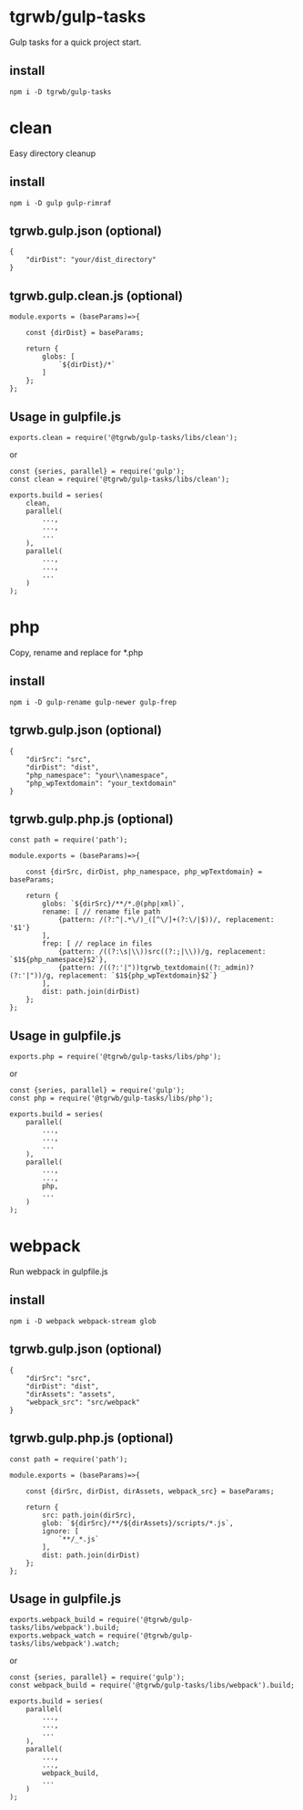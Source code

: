 # tgrwb/gulp-tasks
Gulp tasks for a quick project start.

## install

```
npm i -D tgrwb/gulp-tasks
```


# clean
Easy directory cleanup

## install

```
npm i -D gulp gulp-rimraf
```

## tgrwb.gulp.json (optional)

```
{
	"dirDist": "your/dist_directory"
}
```

## tgrwb.gulp.clean.js (optional)

```
module.exports = (baseParams)=>{

	const {dirDist} = baseParams;

	return {
		globs: [
			`${dirDist}/*`
		]
	};
};
```

## Usage in gulpfile.js

```
exports.clean = require('@tgrwb/gulp-tasks/libs/clean');
```

or

```
const {series, parallel} = require('gulp');
const clean = require('@tgrwb/gulp-tasks/libs/clean');

exports.build = series(
	clean,
	parallel(
		...,
		...,
		...
	),
	parallel(
		...,
		...,
		...
	)
);
```


# php
Copy, rename and replace for *.php

## install

```
npm i -D gulp-rename gulp-newer gulp-frep
```

## tgrwb.gulp.json (optional)

```
{
	"dirSrc": "src",
	"dirDist": "dist",
	"php_namespace": "your\\namespace",
	"php_wpTextdomain": "your_textdomain"
}
```

## tgrwb.gulp.php.js (optional)

```
const path = require('path');

module.exports = (baseParams)=>{

	const {dirSrc, dirDist, php_namespace, php_wpTextdomain} = baseParams;

	return {
		globs: `${dirSrc}/**/*.@(php|xml)`,
		rename: [ // rename file path
			{pattern: /(?:^|.*\/)_([^\/]+(?:\/|$))/, replacement: '$1'}
		],
		frep: [ // replace in files
			{pattern: /((?:\s|\\))src((?:;|\\))/g, replacement: `$1${php_namespace}$2`},
			{pattern: /((?:'|"))tgrwb_textdomain((?:_admin)?(?:'|"))/g, replacement: `$1${php_wpTextdomain}$2`}
		],
		dist: path.join(dirDist)
	};
};
```

## Usage in gulpfile.js

```
exports.php = require('@tgrwb/gulp-tasks/libs/php');
```

or

```
const {series, parallel} = require('gulp');
const php = require('@tgrwb/gulp-tasks/libs/php');

exports.build = series(
	parallel(
		...,
		...,
		...
	),
	parallel(
		...,
		...,
		php,
		...
	)
);
```


# webpack
Run webpack in gulpfile.js

## install

```
npm i -D webpack webpack-stream glob
```

## tgrwb.gulp.json (optional)

```
{
	"dirSrc": "src",
	"dirDist": "dist",
	"dirAssets": "assets",
	"webpack_src": "src/webpack"
}
```

## tgrwb.gulp.php.js (optional)

```
const path = require('path');

module.exports = (baseParams)=>{

	const {dirSrc, dirDist, dirAssets, webpack_src} = baseParams;

	return {
		src: path.join(dirSrc),
		glob: `${dirSrc}/**/${dirAssets}/scripts/*.js`,
		ignore: [
			`**/_*.js`
		],
		dist: path.join(dirDist)
	};
};
```

## Usage in gulpfile.js

```
exports.webpack_build = require('@tgrwb/gulp-tasks/libs/webpack').build;
exports.webpack_watch = require('@tgrwb/gulp-tasks/libs/webpack').watch;
```

or

```
const {series, parallel} = require('gulp');
const webpack_build = require('@tgrwb/gulp-tasks/libs/webpack').build;

exports.build = series(
	parallel(
		...,
		...,
		...
	),
	parallel(
		...,
		...,
		webpack_build,
		...
	)
);
```